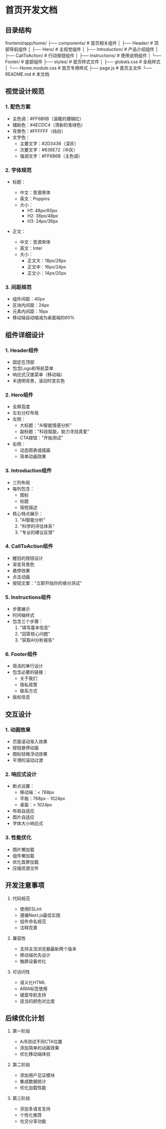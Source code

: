 # 首页开发文档

## 目录结构

frontend/app/home/
├── components/ # 首页相关组件
│ ├── Header/ # 顶部导航组件
│ ├── Hero/ # 主视觉组件
│ ├── Introduction/ # 产品介绍组件
│ ├── CallToAction/ # 行动按钮组件
│ ├── Instructions/ # 使用说明组件
│ └── Footer/ # 底部组件
├── styles/ # 首页样式文件
│ ├── globals.css # 全局样式
│ └── Home.module.css # 首页专用样式
├── page.js # 首页主文件
└── README.md # 本文档


## 视觉设计规范

### 1. 配色方案
- 主色调：#FF6B6B（温暖的珊瑚红）
- 辅助色：#4ECDC4（清新的青绿色）
- 背景色：#FFFFFF（纯白）
- 文字色：
  - 主要文字：#2D3436（深灰）
  - 次要文字：#636E72（中灰）
  - 强调文字：#FF6B6B（主色调）

### 2. 字体规范
- 标题：
  - 中文：思源黑体
  - 英文：Poppins
  - 大小：
    - H1: 48px/60px
    - H2: 36px/48px
    - H3: 24px/36px
    
- 正文：
  - 中文：思源宋体
  - 英文：Inter
  - 大小：
    - 正文大：18px/28px
    - 正文中：16px/24px
    - 正文小：14px/20px

### 3. 间距规范
- 组件间距：40px
- 区块内间距：24px
- 元素内间距：16px
- 移动端自动缩减为桌面端的60%

## 组件详细设计

### 1. Header组件
- 固定在顶部
- 包含Logo和导航菜单
- 响应式汉堡菜单（移动端）
- 半透明背景，滚动时变实色

### 2. Hero组件
- 全屏高度
- 左右分栏布局
- 左侧：
  - 大标题："AI智能情感分析"
  - 副标题："科技赋能，助力寻找真爱"
  - CTA按钮："开始测试"
- 右侧：
  - 动态图表或插画
  - 简单动画效果

### 3. Introduction组件
- 三列布局
- 每列包含：
  - 图标
  - 标题
  - 简短描述
- 核心特点展示：
  1. "AI智能分析"
  2. "科学的评估体系"
  3. "专业的建议反馈"

### 4. CallToAction组件
- 醒目的按钮设计
- 渐变背景色
- 悬停效果
- 点击动画
- 按钮文案："立即开始你的缘分测试"

### 5. Instructions组件
- 步骤展示
- 时间轴样式
- 包含三个步骤：
  1. "填写基本信息"
  2. "回答核心问题"
  3. "获取AI分析报告"

### 6. Footer组件
- 简洁的单行设计
- 包含必要的链接：
  - 关于我们
  - 隐私政策
  - 联系方式
- 版权信息

## 交互设计

### 1. 动画效果
- 页面滚动渐入效果
- 按钮悬停动画
- 图标轻微浮动效果
- 平滑的滚动过渡

### 2. 响应式设计
- 断点设置：
  - 移动端：< 768px
  - 平板：768px - 1024px
  - 桌面：> 1024px
- 布局自适应
- 图片自适应
- 字体大小响应式

### 3. 性能优化
- 图片懒加载
- 组件懒加载
- 优化首屏加载
- 压缩资源文件

## 开发注意事项
1. 代码规范
   - 使用ESLint
   - 遵循Next.js最佳实践
   - 组件命名规范
   - 注释完善

2. 兼容性
   - 支持主流浏览器最新两个版本
   - 移动端优先设计
   - 触屏设备优化

3. 可访问性
   - 语义化HTML
   - ARIA标签使用
   - 键盘导航支持
   - 适当的颜色对比度

## 后续优化计划
1. 第一阶段
   - A/B测试不同CTA位置
   - 添加简单的动画效果
   - 优化移动端体验

2. 第二阶段
   - 添加用户见证模块
   - 集成数据统计
   - 优化加载性能

3. 第三阶段
   - 添加多语言支持
   - 个性化推荐
   - 社交分享功能